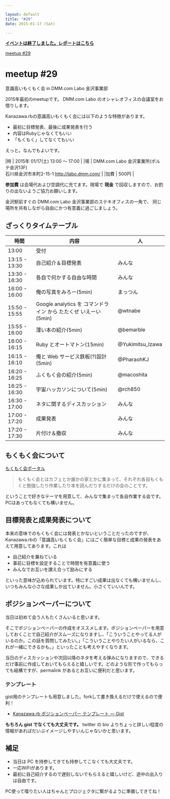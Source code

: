 ```yaml
---

layout: default
title: "#29"
date: 2015-01-17 (Sat)

---
```


<p>
<a href="./report.html"><strong>イベントは終了しました。レポートはこちら</strong></a></p>

<div class="doorkeeper-widget">
<a class="doorkeeper-registration-widget" href="http://kzrb.doorkeeper.jp/events/19162">meetup
#29</a><script src="https://widgets.doorkeeper.jp/w/widget.js"></script>

</div>

meetup #29
===========

意識高いもくもく会 in DMM.com Labo 金沢事業部

2015年最初のmeetupです。
DMM.com Labo のオシャレオフィスの会議室をお借りします。

Kanazawa.rbの意識高いもくもく会には以下のような特徴があります。

-   最初に目標発表、最後に成果発表を行う
-   内容はRubyじゃなくてもいい
-   「もくもく」してなくてもいい

えっと。なんでもよいです。


|時   | 2015年 01/17(土) 13:00 〜 17:00 |
|場   | DMM.com Labo 金沢事業所(ポルテ金沢13F)<br>石川県金沢市本町2-15-1 <a href="http://labo.dmm.com/">http://labo.dmm.com/</a> |
|加費 | 500円 |


**参加費** は会場代および空調代に充てます。現場で **現金** で回収しますので、お釣りの出ないようご協力お願いします。

金沢駅前すぐの DMM.com Labo 金沢事業部のステキオフィスの一角で、
同じ場所を共有しながら自由にかつ有意義に過ごしましょう。

ざっくりタイムテーブル
----------------------

 |時間           |内容                                                             |人|
 |---------------|-----------------------------------------------------------------|-------------------|
 |13:00          |受付                                                             ||
 |13:15 - 13:30  |自己紹介＆目標発表                                               |みんな|
 |13:30 - 16:30  |各自で何かする自由な時間                                         |みんな|
 |16:00 - 16:00  |俺の写真をみろー(5min)                                           |まっつん|
 |15:50 - 15:55  |Google analytics を コマンドライン から たたくぜ いえーい(5min)  |@wtnabe|
 |15:55 - 16:00  |薄い本の紹介(5min)                                               |@bemarble|
 |16:00 - 16:15  |Ruby とオートマトン(15min)                                       |@Yukimitsu\_Izawa|
 |16:15 - 16:10  |俺と Web サービス鉄板(?)設計(5min)                               |@PharaohKJ|
 |16:20 - 16:25  |ふくもく会の紹介(5min)                                           |@macoshita|
 |16:25 - 16:30  |宇宙ハッカソンについて(5min)                                     |@rch850|
 |16:30 - 17:00  |ネタに関するディスカッション                                     |みんな|
 |17:00 - 17:20  |成果発表                                                         |みんな|
 |17:20 - 17:30  |片付け＆撤収                                                     |みんな|

もくもく会について
------------------

[もくもく会ポータル](http://mokumokukai.tumblr.com/)

> もくもく会とはカフェとか誰かの家とかに集まって、それぞれ各自もくもくと勉強したり作業したり本を読んだりするだけの会のことです。

ということで好きなテーマを用意して、みんなで集まって各自作業する会です。PCはあってもなくても構いません。

目標発表と成果発表について
--------------------------

本来の意味でのもくもく会には発表とかないということだったのですが、Kanazawa.rbの「意識高いもくもく会」にはごく簡単な目標と成果の発表をあえて用意してあります。これは

* 自己紹介を兼ねている
* 事前に目標を設定することで時間を有意義に使う
* みんなでお互いを讃え合って励みにする

といった意味が込められています。特にすごい成果は出なくても構いませんし、いつもみんな小さな成果しか出ていません。小さくていいんです。

ポジションペーパーについて
--------------------------

当日は初めて会う人もたくさんいると思います。

そこでポジションペーパーの作成をオススメします。ポジションペーパーを用意しておくことで自己紹介がスムーズになりますし、「こういうことやってる人がいるのか。この話を質問してみたい。」「こういうことやりたい人がいるなら、これが一緒にできるかも。」といったことも考えやすくなります。

当日のディスカッションや次回以降のネタを考える弾みになりますので、できるだけ事前に作成しておいてもらえると嬉しいです。どのような形で作ってもらっても結構ですが、permalink
があるとお互いに便利だと思います。

### テンプレート

gist用のテンプレートも用意しました。forkして書き換えるだけで使えるので便利！

* [Kanazawa.rb ポジションペーパー テンプレート — Gist](https://gist.github.com/5a523ec3180002229a32)

**もちろん gist でなくても大丈夫です。** twitter の bio
よりちょっと詳しい程度の情報があればだいぶイメージしやすいんじゃないかと思います。

補足
----

* 当日は PC を持参してきても持参してこなくても大丈夫です。
* 一応WiFiがあります。
* 最初に自己紹介するので遅刻しないでもらえると嬉しいけど、途中の出入りは自由です。

PC使って喋りたい人はちゃんとプロジェクタに繋がるように準備してきてね！
